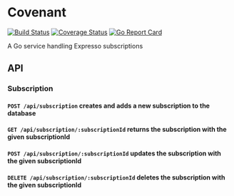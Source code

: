 # Covenant
[![Build Status](https://travis-ci.org/yuderekyu/covenant.svg?branch=master)](https://travis-ci.org/yuderekyu/covenant)
[![Coverage Status](https://coveralls.io/repos/github/yuderekyu/covenant/badge.svg?branch=master)](https://coveralls.io/github/yuderekyu/covenant?branch=master)
[![Go Report Card](https://goreportcard.com/badge/github.com/yuderekyu/covenant)](https://goreportcard.com/report/github.com/yuderekyu/covenant)

A Go service handling Expresso subscriptions

## API

### Subscription

#### `POST /api/subscription` creates and adds a new subscription to the database

#### `GET /api/subscription/:subscriptionId` returns the  subscription with the given subscriptionId

#### `POST /api/subscription/:subscriptionId` updates the subscription with the given subscriptionId

#### `DELETE /api/subscription/:subscriptionId` deletes the subscription with the given subscriptionId
